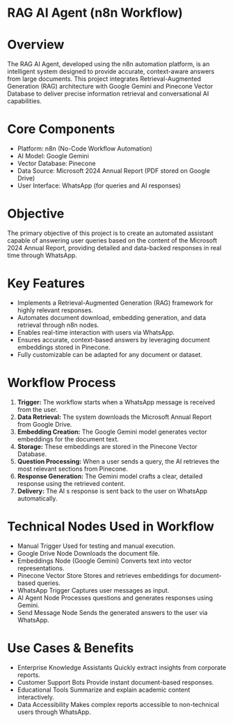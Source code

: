 # ﻿**RAG AI Agent (n8n Workflow)**

# **Overview**

The RAG AI Agent, developed using the n8n automation platform, is an intelligent system designed to provide accurate, context-aware answers from large documents. This project integrates Retrieval-Augmented Generation (RAG) architecture with Google Gemini and Pinecone Vector Database to deliver precise information retrieval and conversational AI capabilities.

# **Core Components**

- Platform: n8n (No-Code Workflow Automation)
- AI Model: Google Gemini 
- Vector Database: Pinecone
- Data Source: Microsoft 2024 Annual Report (PDF stored on Google Drive)
- User Interface: WhatsApp (for queries and AI responses)

# **Objective**

The  primary  objective  of  this  project  is  to  create  an  automated  assistant  capable  of answering  user  queries  based  on  the  content  of  the  Microsoft  2024  Annual  Report, providing detailed and data-backed responses in real time through WhatsApp.

# **Key Features**

- Implements  a  Retrieval-Augmented  Generation  (RAG)  framework  for  highly  relevant responses.
- Automates document download, embedding generation, and data retrieval through n8n nodes.
- Enables real-time interaction with users via WhatsApp.
- Ensures accurate, context-based answers by leveraging document embeddings stored in Pinecone.
- Fully customizable   can be adapted for any document or dataset.

# **Workflow Process**

1. **Trigger:** The workflow starts when a WhatsApp message is received from the user.
1. **Data Retrieval:** The system downloads the Microsoft Annual Report from Google Drive.
1. **Embedding Creation:** The Google Gemini model generates vector embeddings for the document text.
1. **Storage:** These embeddings are stored in the Pinecone Vector Database.
1. **Question Processing:** When a user sends a query, the AI retrieves the most relevant sections from Pinecone.
6. **Response Generation:** The Gemini model crafts a clear, detailed response using the retrieved content.
6. **Delivery:** The AI s response is sent back to the user on WhatsApp automatically.

# **Technical Nodes Used in Workflow**

- Manual Trigger   Used for testing and manual execution.
- Google Drive Node   Downloads the document file.
- Embeddings Node (Google Gemini)   Converts text into vector representations.
- Pinecone Vector Store   Stores and retrieves embeddings for document-based queries.
- WhatsApp Trigger   Captures user messages as input.
- AI Agent Node   Processes questions and generates responses using Gemini.
- Send Message Node   Sends the generated answers to the user via WhatsApp.

# **Use Cases & Benefits**

- Enterprise Knowledge Assistants   Quickly extract insights from corporate reports.
- Customer Support Bots   Provide instant document-based responses.
- Educational Tools   Summarize and explain academic content interactively.
- Data Accessibility   Makes complex reports accessible to non-technical users through WhatsApp.





